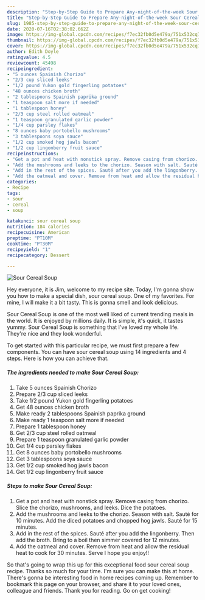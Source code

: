 ```yaml
---
description: "Step-by-Step Guide to Prepare Any-night-of-the-week Sour Cereal Soup"
title: "Step-by-Step Guide to Prepare Any-night-of-the-week Sour Cereal Soup"
slug: 1985-step-by-step-guide-to-prepare-any-night-of-the-week-sour-cereal-soup
date: 2020-07-16T02:38:02.662Z
image: https://img-global.cpcdn.com/recipes/f7ec32fb0d5e479a/751x532cq70/sour-cereal-soup-recipe-main-photo.jpg
thumbnail: https://img-global.cpcdn.com/recipes/f7ec32fb0d5e479a/751x532cq70/sour-cereal-soup-recipe-main-photo.jpg
cover: https://img-global.cpcdn.com/recipes/f7ec32fb0d5e479a/751x532cq70/sour-cereal-soup-recipe-main-photo.jpg
author: Edith Doyle
ratingvalue: 4.5
reviewcount: 45498
recipeingredient:
- "5 ounces Spainish Chorizo"
- "2/3 cup sliced leeks"
- "1/2 pound Yukon gold fingerling potatoes"
- "48 ounces chicken broth"
- "2 tablespoons Spainish paprika ground"
- "1 teaspoon salt more if needed"
- "1 tablespoon honey"
- "2/3 cup steel rolled oatmeal"
- "1 teaspoon granulated garlic powder"
- "1/4 cup parsley flakes"
- "8 ounces baby portobello mushrooms"
- "3 tablespoons soya sauce"
- "1/2 cup smoked hog jawls bacon"
- "1/2 cup lingonberry fruit sauce"
recipeinstructions:
- "Get a pot and heat with nonstick spray. Remove casing from chorizo. Slice the chorizo, mushrooms, and leeks. Dice the potatoes."
- "Add the mushrooms and leeks to the chorizo. Season with salt. Sauté for 10 minutes. Add the diced potatoes and chopped hog jawls. Sauté for 15 minutes."
- "Add in the rest of the spices. Sauté after you add the lingonberry. Then add the broth. Bring to a boil then simmer covered for 12 minutes."
- "Add the oatmeal and cover. Remove from heat and allow the residual heat to cook for 30 minutes. Serve I hope you enjoy!!"
categories:
- Recipe
tags:
- sour
- cereal
- soup

katakunci: sour cereal soup 
nutrition: 184 calories
recipecuisine: American
preptime: "PT10M"
cooktime: "PT30M"
recipeyield: "1"
recipecategory: Dessert

---
```



![Sour Cereal Soup](https://img-global.cpcdn.com/recipes/f7ec32fb0d5e479a/751x532cq70/sour-cereal-soup-recipe-main-photo.jpg)

Hey everyone, it is Jim, welcome to my recipe site. Today, I'm gonna show you how to make a special dish, sour cereal soup. One of my favorites. For mine, I will make it a bit tasty. This is gonna smell and look delicious.



Sour Cereal Soup is one of the most well liked of current trending meals in the world. It is enjoyed by millions daily. It is simple, it's quick, it tastes yummy. Sour Cereal Soup is something that I've loved my whole life. They're nice and they look wonderful.


To get started with this particular recipe, we must first prepare a few components. You can have sour cereal soup using 14 ingredients and 4 steps. Here is how you can achieve that.

<!--inarticleads1-->

##### The ingredients needed to make Sour Cereal Soup:

1. Take 5 ounces Spainish Chorizo
1. Prepare 2/3 cup sliced leeks
1. Take 1/2 pound Yukon gold fingerling potatoes
1. Get 48 ounces chicken broth
1. Make ready 2 tablespoons Spainish paprika ground
1. Make ready 1 teaspoon salt more if needed
1. Prepare 1 tablespoon honey
1. Get 2/3 cup steel rolled oatmeal
1. Prepare 1 teaspoon granulated garlic powder
1. Get 1/4 cup parsley flakes
1. Get 8 ounces baby portobello mushrooms
1. Get 3 tablespoons soya sauce
1. Get 1/2 cup smoked hog jawls bacon
1. Get 1/2 cup lingonberry fruit sauce




<!--inarticleads2-->

##### Steps to make Sour Cereal Soup:

1. Get a pot and heat with nonstick spray. Remove casing from chorizo. Slice the chorizo, mushrooms, and leeks. Dice the potatoes.
1. Add the mushrooms and leeks to the chorizo. Season with salt. Sauté for 10 minutes. Add the diced potatoes and chopped hog jawls. Sauté for 15 minutes.
1. Add in the rest of the spices. Sauté after you add the lingonberry. Then add the broth. Bring to a boil then simmer covered for 12 minutes.
1. Add the oatmeal and cover. Remove from heat and allow the residual heat to cook for 30 minutes. Serve I hope you enjoy!!




So that's going to wrap this up for this exceptional food sour cereal soup recipe. Thanks so much for your time. I'm sure you can make this at home. There's gonna be interesting food in home recipes coming up. Remember to bookmark this page on your browser, and share it to your loved ones, colleague and friends. Thank you for reading. Go on get cooking!
